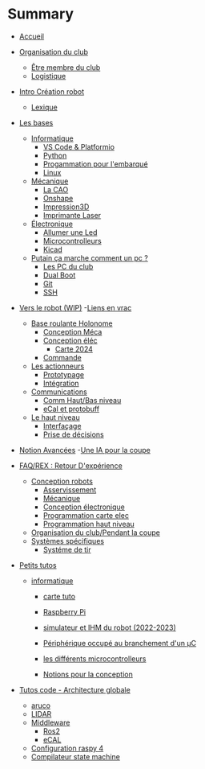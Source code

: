 # Summary

- [Accueil](accueil.md)
- [Organisation du club](organisation/orga.md)
	- [Être membre du club](organisation/membre.md)
	- [Logistique](organisation/logistique.md)	

- [Intro Création robot](introductions/introRobot.md)	
	- [Lexique](introductions/lexique.md)

- [Les bases](bases/index.md)
	- [Informatique](bases/info/index.md)
		- [VS Code & Platformio](bases/info/vscode.md)
		- [Python](bases/info/introPython.md)
		- [Progammation pour l'embarqué ](bases/info/introC.md)
		- [Linux]()
	- [Mécanique](bases/meca/index.md)
		- [La CAO](bases/meca/introMeca.md)
		- [Onshape](bases/meca/onshape.md)
		- [Impression3D]()
		- [Imprimante Laser]()
	- [Électronique](bases/elec/index.md)
		- [Allumer une Led](bases/elec/led.md)
		- [Microcontrolleurs]()
		- [Kicad](bases/elec/kicad.md)
	- [Putain ça marche comment un pc ?]()
		- [Les PC du club](bases/pc/pc_club.md)
		- [Dual Boot](bases/pc/dual_boot.md)
		- [Git](bases/pc/git.md)
		- [SSH](bases/pc/ssh.md)

- [Vers le robot (WIP)](to_robot/to_robot.md)
	-[Liens en vrac](vrac.md)
	- [Base roulante Holonome](to_robot/base_roulante/holonome.md)
		- [Conception Méca]()
		- [Conception éléc](to_robot/base_roulante/carte_elec.md)
			- [Carte 2024](to_robot/base_roulante/carte2024.md)
		- [Commande]()
	- [Les actionneurs]()
		- [Prototypage]()
		- [Intégration]()
	- [Communications]()
		- [Comm Haut/Bas niveau]()
		- [eCal et protobuff]()
		<!-- - [ROS2](to_robot/ROS2/ros2.md) -->
	- [Le haut niveau]()
		- [Interfaçage](to_robot/haut_niveau/interface.md)
		- [Prise de décisions](to_robot/haut_niveau/decision.md)
- [Notion Avancées](notions_avancee/index.md)
	-[Une IA pour la coupe](notions_avancee/IA.md)
- [FAQ/REX : Retour D'expérience](rex/asserv.md)
	- [Conception robots]()
		- [Asservissement](rex/asserv.md)
		- [Mécanique](rex/concept_meca.md)
		- [Conception électronique](rex/concept_elec.md)
		- [Programmation carte elec](rex/code_elec.md)
		- [Programmation haut niveau](rex/code_python.md)
	- [Organisation du club/Pendant la coupe](rex/coupe.md)
	- [Systèmes spécifiques]()
		- [Systéme de tir](rex/shoot.md)
- [Petits tutos](petits_tutos/index.md)
	- [informatique](petits_tutos/informatique.md)
		- [carte tuto](carte_tuto/tuto_board.md)
		- [Raspberry Pi](petits_tutos/raspberry_pi.md)
		- [simulateur et IHM du robot (2022-2023)](petits_tutos/simulator.md)
		- [Périphérique occupé au branchement d'un µC](petits_tutos/peripherique_occupe.md)

		- [les différents microcontrolleurs](petits_tutos/microcontrollers.md)
		- [Notions pour la conception](elec/notions.md)
- [Tutos code - Architecture globale](code/index.md)
	- [aruco]()
	- [LIDAR]()
	- [Middleware]()
		- [Ros2]()
		- [eCAL]()
	- [Configuration raspy 4]()
	- [Compilateur state machine](code/state_machine.md)





